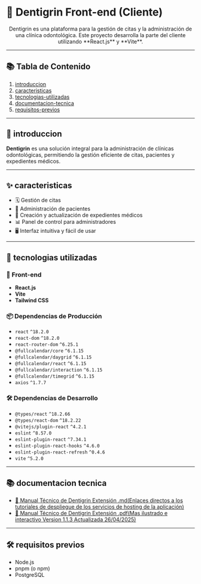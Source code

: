 # 🦷 Dentigrin Front-end (Cliente)

<p align="center">
    Dentigrin es una plataforma para la gestión de citas y la administración de una clínica odontológica.  
    Este proyecto desarrolla la parte del cliente utilizando **React.js** y **Vite**.
</p>

---

## 📚 Tabla de Contenido

1. [introduccion](#introduccion)
2. [caracteristicas](#caracteristicas)
3. [tecnologias-utilizadas](#tecnologias-utilizadas)
4. [documentacion-tecnica](#documentacion-tecnica)
5. [requisitos-previos](#requisitos-previos)

---

## 📖 introduccion

**Dentigrin** es una solución integral para la administración de clínicas odontológicas, permitiendo la gestión eficiente de citas, pacientes y expedientes médicos.

---

## ✨ caracteristicas

- 🗓️ Gestión de citas
- 👥 Administración de pacientes
- 📑 Creación y actualización de expedientes médicos
- 📊 Panel de control para administradores
- 🖥️ Interfaz intuitiva y fácil de usar

---

## 🧰 tecnologias utilizadas

### 🚀 Front-end
- **React.js**
- **Vite**
- **Tailwind CSS**

### 📦 Dependencias de Producción
- `react` `^18.2.0`
- `react-dom` `^18.2.0`
- `react-router-dom` `^6.25.1`
- `@fullcalendar/core` `^6.1.15`
- `@fullcalendar/daygrid` `^6.1.15`
- `@fullcalendar/react` `^6.1.15`
- `@fullcalendar/interaction` `^6.1.15`
- `@fullcalendar/timegrid` `^6.1.15`
- `axios` `^1.7.7`

### 🛠️ Dependencias de Desarrollo
- `@types/react` `^18.2.66`
- `@types/react-dom` `^18.2.22`
- `@vitejs/plugin-react` `^4.2.1`
- `eslint` `^8.57.0`
- `eslint-plugin-react` `^7.34.1`
- `eslint-plugin-react-hooks` `^4.6.0`
- `eslint-plugin-react-refresh` `^0.4.6`
- `vite` `^5.2.0`

---

## 📚 documentacion tecnica

- [📄 Manual Técnico de Dentigrin Extensión .md(Enlaces directos a los tutoriales de despliegue de los servicios de hosting de la aplicación)](src/assets/documentation/manual_dentigrin.md)
- [📄 Manual Técnico de Dentigrin Extensión .pdf(Mas ilustrado e interactivo Version 1.1.3 Actualizada 26/04/2025)](src/assets/documentation/Manual%20técnico%20Dentigrin.pdf)

---

## 🛠️ requisitos previos

- Node.js
- pnpm (o npm)
- PostgreSQL
